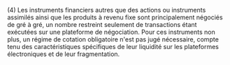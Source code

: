(4) Les instruments financiers autres que des actions ou instruments assimilés ainsi que les produits à revenu fixe sont principalement négociés de gré à gré, un nombre restreint seulement de transactions étant exécutées sur une plateforme de négociation. Pour ces instruments non plus, un régime de cotation obligatoire n'est pas jugé nécessaire, compte tenu des caractéristiques spécifiques de leur liquidité sur les plateformes électroniques et de leur fragmentation.